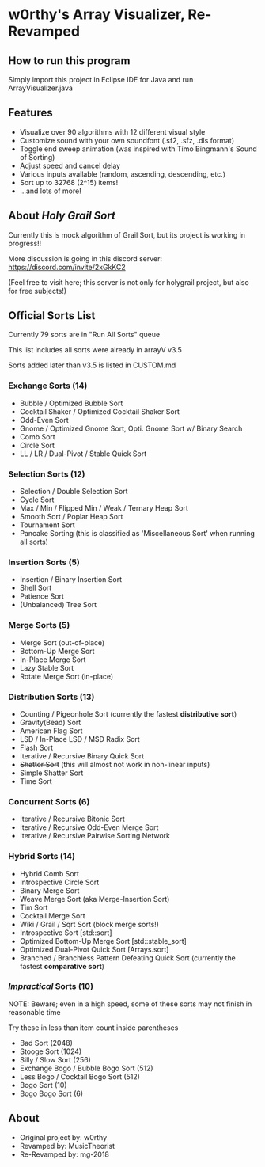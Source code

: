 # w0rthy's Array Visualizer, Re-Revamped

## How to run this program
Simply import this project in Eclipse IDE for Java and run ArrayVisualizer.java

## Features
- Visualize over 90 algorithms with 12 different visual style
- Customize sound with your own soundfont (.sf2, .sfz, .dls format)
- Toggle end sweep animation (was inspired with Timo Bingmann's Sound of Sorting)
- Adjust speed and cancel delay
- Various inputs available (random, ascending, descending, etc.)
- Sort up to 32768 (2^15) items!
- ...and lots of more!

## About *Holy Grail Sort*
Currently this is mock algorithm of Grail Sort, but its project is working in progress!!

More discussion is going in this discord server: https://discord.com/invite/2xGkKC2

(Feel free to visit here; this server is not only for holygrail project, but also for free subjects!)

## **Official** Sorts List
Currently 79 sorts are in "Run All Sorts" queue

This list includes all sorts were already in arrayV v3.5

Sorts added later than v3.5 is listed in CUSTOM.md

### Exchange Sorts (14)
- Bubble / Optimized Bubble Sort
- Cocktail Shaker / Optimized Cocktail Shaker Sort
- Odd-Even Sort
- Gnome / Optimized Gnome Sort, Opti. Gnome Sort w/ Binary Search
- Comb Sort
- Circle Sort
- LL / LR / Dual-Pivot / Stable Quick Sort

### Selection Sorts (12)
- Selection / Double Selection Sort
- Cycle Sort
- Max / Min / Flipped Min / Weak / Ternary Heap Sort
- Smooth Sort / Poplar Heap Sort
- Tournament Sort
- Pancake Sorting (this is classified as 'Miscellaneous Sort' when running all sorts)

### Insertion Sorts (5)
- Insertion / Binary Insertion Sort
- Shell Sort
- Patience Sort
- (Unbalanced) Tree Sort

### Merge Sorts (5)
- Merge Sort (out-of-place)
- Bottom-Up Merge Sort
- In-Place Merge Sort
- Lazy Stable Sort
- Rotate Merge Sort (in-place)

### Distribution Sorts (13)
- Counting / Pigeonhole Sort (currently the fastest **distributive sort**)
- Gravity(Bead) Sort
- American Flag Sort
- LSD / In-Place LSD / MSD Radix Sort
- Flash Sort
- Iterative / Recursive Binary Quick Sort
- ~~Shatter Sort~~ (this will almost not work in non-linear inputs)
- Simple Shatter Sort
- Time Sort

### Concurrent Sorts (6)
- Iterative / Recursive Bitonic Sort
- Iterative / Recursive Odd-Even Merge Sort
- Iterative / Recursive Pairwise Sorting Network

### Hybrid Sorts (14)
- Hybrid Comb Sort
- Introspective Circle Sort
- Binary Merge Sort
- Weave Merge Sort (aka Merge-Insertion Sort)
- Tim Sort
- Cocktail Merge Sort
- Wiki / Grail / Sqrt Sort (block merge sorts!)
- Introspective Sort [std::sort]
- Optimized Bottom-Up Merge Sort [std::stable_sort]
- Optimized Dual-Pivot Quick Sort [Arrays.sort]
- Branched / Branchless Pattern Defeating Quick Sort (currently the fastest **comparative sort**)

### *Impractical* Sorts (10)
NOTE: Beware; even in a high speed, some of these sorts may not finish in reasonable time

Try these in less than item count inside parentheses

- Bad Sort (2048)
- Stooge Sort (1024)
- Silly / Slow Sort (256)
- Exchange Bogo / Bubble Bogo Sort (512)
- Less Bogo / Cocktail Bogo Sort (512)
- Bogo Sort (10)
- Bogo Bogo Sort (6)

## About
- Original project by: w0rthy
- Revamped by: MusicTheorist
- Re-Revamped by: mg-2018
